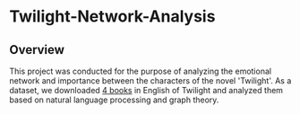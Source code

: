 # Twilight-Network-Analysis

## Overview
This project was conducted for the purpose of analyzing the emotional network and importance between the characters of the novel 'Twilight'. As a dataset, we downloaded [4 books](https://blog.naver.com/PostView.naver?blogId=punch833&logNo=220808271039) in English of Twilight and analyzed them based on natural language processing and graph theory.
